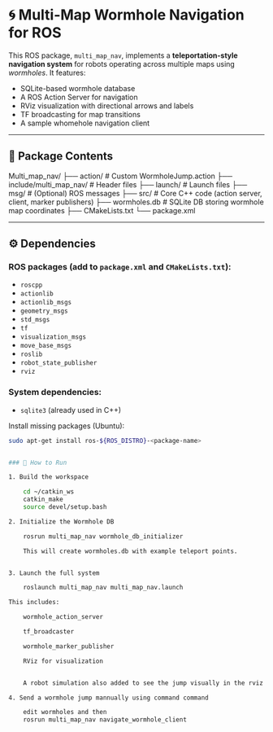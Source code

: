 # 🌀 Multi-Map Wormhole Navigation for ROS

This ROS package, `multi_map_nav`, implements a **teleportation-style navigation system** for robots operating across multiple maps using *wormholes*. It features:

- SQLite-based wormhole database
- A ROS Action Server for navigation
- RViz visualization with directional arrows and labels
- TF broadcasting for map transitions
- A sample whomehole navigation client

---

## 📁 Package Contents

Multi_map_nav/
├── action/ # Custom WormholeJump.action
├── include/multi_map_nav/ # Header files
├── launch/ # Launch files
├── msg/ # (Optional) ROS messages
├── src/ # Core C++ code (action server, client, marker publishers)
├── wormholes.db # SQLite DB storing wormhole map coordinates
├── CMakeLists.txt
└── package.xml


---

## ⚙️ Dependencies

### ROS packages (add to `package.xml` and `CMakeLists.txt`):

- `roscpp`
- `actionlib`
- `actionlib_msgs`
- `geometry_msgs`
- `std_msgs`
- `tf`
- `visualization_msgs`
- `move_base_msgs`
- `roslib`
- `robot_state_publisher`
- `rviz`

### System dependencies:
- `sqlite3` (already used in C++)

Install missing packages (Ubuntu):
```bash
sudo apt-get install ros-${ROS_DISTRO}-<package-name>


### 🚀 How to Run

1. Build the workspace

    cd ~/catkin_ws
    catkin_make
    source devel/setup.bash

2. Initialize the Wormhole DB

    rosrun multi_map_nav wormhole_db_initializer

    This will create wormholes.db with example teleport points.


3. Launch the full system

    roslaunch multi_map_nav multi_map_nav.launch

This includes:

    wormhole_action_server

    tf_broadcaster 

    wormhole_marker_publisher

    RViz for visualization


    A robot simulation also added to see the jump visually in the rviz after 2 seconds the client action run. the client will be run automatically with launch code and can see the sample jump.

4. Send a wormhole jump mannually using command command

    edit wormholes and then
    rosrun multi_map_nav navigate_wormhole_client
